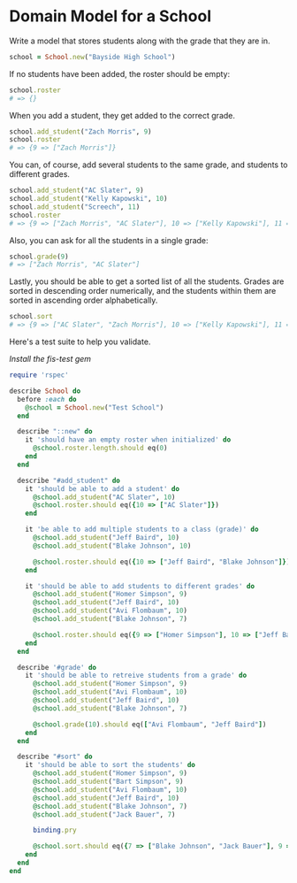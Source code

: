 # Domain Model for a School

Write a model that stores students along with the grade that they are in.

```ruby
school = School.new("Bayside High School")
```

If no students have been added, the roster should be empty:

```ruby
school.roster
# => {}
```

When you add a student, they get added to the correct grade.

```ruby
school.add_student("Zach Morris", 9)
school.roster
# => {9 => ["Zach Morris"]}
```

You can, of course, add several students to the same grade, and students to different grades.

```ruby
school.add_student("AC Slater", 9)
school.add_student("Kelly Kapowski", 10)
school.add_student("Screech", 11)
school.roster
# => {9 => ["Zach Morris", "AC Slater"], 10 => ["Kelly Kapowski"], 11 => ["Screech"]}
```

Also, you can ask for all the students in a single grade:

```ruby
school.grade(9)
# => ["Zach Morris", "AC Slater"]
```

Lastly, you should be able to get a sorted list of all the students. Grades are sorted in descending order numerically, and the students within them are sorted in ascending order alphabetically.

```ruby
school.sort
# => {9 => ["AC Slater", "Zach Morris"], 10 => ["Kelly Kapowski"], 11 => ["Screech"]}
```
Here's a test suite to help you validate.

*Install the fis-test gem*

```ruby
require 'rspec'

describe School do
  before :each do
    @school = School.new("Test School")
  end

  describe "::new" do
    it 'should have an empty roster when initialized' do
      @school.roster.length.should eq(0)
    end
  end

  describe "#add_student" do
    it 'should be able to add a student' do
      @school.add_student("AC Slater", 10)
      @school.roster.should eq({10 => ["AC Slater"]})
    end

    it 'be able to add multiple students to a class (grade)' do
      @school.add_student("Jeff Baird", 10)
      @school.add_student("Blake Johnson", 10)

      @school.roster.should eq({10 => ["Jeff Baird", "Blake Johnson"]})
    end

    it 'should be able to add students to different grades' do
      @school.add_student("Homer Simpson", 9)
      @school.add_student("Jeff Baird", 10)
      @school.add_student("Avi Flombaum", 10)
      @school.add_student("Blake Johnson", 7)

      @school.roster.should eq({9 => ["Homer Simpson"], 10 => ["Jeff Baird", "Avi Flombaum"], 7 => ["Blake Johnson"]})
    end
  end

  describe '#grade' do
    it 'should be able to retreive students from a grade' do
      @school.add_student("Homer Simpson", 9)
      @school.add_student("Avi Flombaum", 10)
      @school.add_student("Jeff Baird", 10)
      @school.add_student("Blake Johnson", 7)

      @school.grade(10).should eq(["Avi Flombaum", "Jeff Baird"])
    end
  end

  describe "#sort" do
    it 'should be able to sort the students' do
      @school.add_student("Homer Simpson", 9)
      @school.add_student("Bart Simpson", 9)
      @school.add_student("Avi Flombaum", 10)
      @school.add_student("Jeff Baird", 10)
      @school.add_student("Blake Johnson", 7)
      @school.add_student("Jack Bauer", 7)

      binding.pry

      @school.sort.should eq({7 => ["Blake Johnson", "Jack Bauer"], 9 => ["Bart Simpson", "Homer Simpson"], 10 => ["Avi Flombaum", "Jeff Baird"]})
    end
  end
end
```
